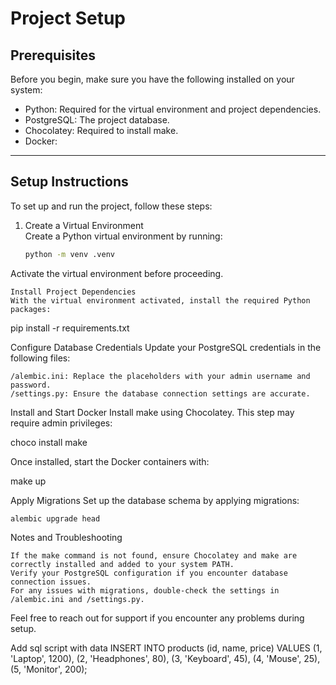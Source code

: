# Project Setup

## Prerequisites
Before you begin, make sure you have the following installed on your system:
- Python: Required for the virtual environment and project dependencies.
- PostgreSQL: The project database.
- Chocolatey: Required to install make.
- Docker:

---

## Setup Instructions

To set up and run the project, follow these steps:

1. Create a Virtual Environment  
   Create a Python virtual environment by running:
   ```bash
   python -m venv .venv

Activate the virtual environment before proceeding.

    Install Project Dependencies
    With the virtual environment activated, install the required Python packages:

pip install -r requirements.txt

Configure Database Credentials
Update your PostgreSQL credentials in the following files:

    /alembic.ini: Replace the placeholders with your admin username and password.
    /settings.py: Ensure the database connection settings are accurate.

Install and Start Docker
Install make using Chocolatey. This step may require admin privileges:

choco install make

Once installed, start the Docker containers with:

make up

Apply Migrations
Set up the database schema by applying migrations:

    alembic upgrade head

Notes and Troubleshooting

    If the make command is not found, ensure Chocolatey and make are correctly installed and added to your system PATH.
    Verify your PostgreSQL configuration if you encounter database connection issues.
    For any issues with migrations, double-check the settings in /alembic.ini and /settings.py.

Feel free to reach out for support if you encounter any problems during setup.

Add sql script with data
INSERT INTO products (id, name, price)
VALUES
    (1, 'Laptop', 1200),
    (2, 'Headphones', 80),
    (3, 'Keyboard', 45),
    (4, 'Mouse', 25),
    (5, 'Monitor', 200);



